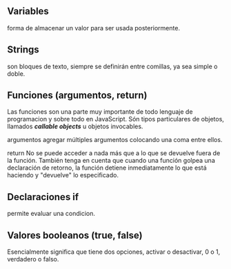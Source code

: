 ## Variables
forma de almacenar un valor para ser usada posteriormente.

## Strings
son bloques de texto, siempre se definirán entre comillas, ya sea simple o doble.

## Funciones (argumentos, return)

Las funciones son una parte muy importante de todo lenguaje de programacion y sobre todo en JavaScript. Són tipos particulares de objetos, llamados ***callable objects*** u objetos invocables.

argumentos
agregar múltiples argumentos colocando una coma entre ellos.

return
No se puede acceder a nada más que a lo que se devuelve fuera de la función. También tenga en cuenta que cuando una función golpea una declaración de retorno, la función detiene inmediatamente lo que está haciendo y "devuelve" lo especificado.

## Declaraciones if

permite evaluar una condicion.



## Valores booleanos (true, false)
Esencialmente significa que tiene dos opciones, activar o desactivar, 0 o 1, verdadero o falso. 